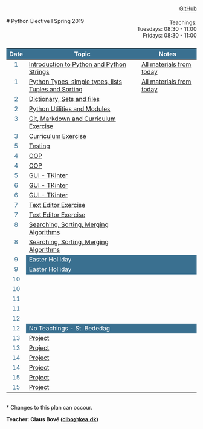 <head>
  <style> 
    
    h1:first-of-type {display: none;}
    #github {text-align: right; margin:-50px 0 50px 0}
    #teachings {text-align: right; margin: -30px 0 10px 0}
    #tbl {display: inline-table}
    td {vertical-align: top;}
    thead th {background-color: #3a7090; color:#ffffff}
    td:nth-child(1) {color: #3a7090; text-align:center}
  </style>
</head>
# Python Elective I Spring 2019

<div id="github"><a href="https://github.com/python-elective-1-spring-2019/">GitHub</a>
</div>

<div id="teachings">
  Teachings: <br> Tuesdays: 08:30 - 11:00<br>Fridays: 08:30 - 11:00<br> 
</div>

<table id="tbl">
  <thead>
  <tr>
      <th>Date</th>
      <th>Topic</th>
      <th>Notes</th>
  </tr>
  </thead>
  <tbody>
  <tr>
      <td>1</td>
      <td>    
        <a href="https://github.com/python-elective-1-spring-2019/day1_intro">Introduction to Python and Python Strings</a></td>
    <td><a href="https://github.com/python-elective-1-spring-2019?utf8=%E2%9C%93&q=day_1">All materials from today</a></td>
  </tr>
  
  <tr>  
      <td>1</td>
      <td>
        <a href="">Python Types, simple types, lists Tuples and Sorting</a></td>
      <td><a href="https://github.com/python-elective-1-spring-2019?utf8=%E2%9C%93&q=day_2">All materials from today</a></td>
  </tr>
  
  <tr >
      <td>2</td>
      <td>
        <a href="">Dictionary, Sets and files</a>
      </td>
      <td></td>
  </tr>
  
  <tr>    
      <td>2</td>
      <td>
         <a href="">Python Utilities and Modules</a>
      </td>
      <td></td>
  </tr>
  
  <tr>
      <td>3</td>
      <td>
        <a href="">Git, Markdown and Curriculum Exercise</a>
      </td>
      <td></td>
  </tr>  
  
  <tr>    
      <td>3</td> 
      <td>
        <a href="">Curriculum Exercise</a>
      </td>
      <td></td>
  </tr>
    <tr>
      <td>5</td>
      <td>
        <a href="">Testing</a>
      </td>
      <td></td>
  </tr>

  <tr>     
      <td>4</td>
      <td>
        <a href="">OOP</a>
      </td>
      <td></td>
  </tr>
  
  <tr>      
      <td>4</td>
      <td>
        <a href="">OOP</a>
      </td>
      <td></td>
  </tr>
  
  <tr>   
      <td>5</td>
      <td>
        <a href="">GUI - TKinter</a>
      </td>
      <td></td>
  </tr>
  
  <tr>  
      <td>6</td>
      <td>
        <a href="">GUI - TKinter</a>
      </td>
      <td></td>
  </tr>
  <tr> 
      <td>6</td>
      <td>
        <a href="">GUI - TKinter</a>
      </td>
      <td></td>
  </tr>
  
  <tr>  
      <td>7</td>
      <td>
        <a href="">Text Editor Exercise</a>
      </td>
      <td></td>
  </tr>
  
  <tr> 
      <td>7</td>
      <td>
        <a href="">Text Editor Exercise</a>
      </td>
      <td></td>
  </tr>

  <tr>  
      <td>8</td>
      <td>
        <a href="">Searching, Sorting, Merging Algorithms</a>
      </td>
      <td></td>
  </tr>
  
  <tr> 
      <td>8</td>
      <td><a href="">Searching, Sorting, Merging Algorithms</a></td>
      <td></td>
  </tr>
  <tr >
      <td>9</td>
      <td style="background-color: #3a7090; color:#fff">Easter Holliday</td>
      <td style="background-color: #3a7090; color:#fff"></td>
  </tr>
  <tr >
      <td>9</td>
      <td style="background-color: #3a7090; color:#fff">Easter Holliday</td>
      <td style="background-color: #3a7090; color:#fff"></td>
  </tr>
  <tr> 
      <td>10</td>
      <td><a href=""></a></td>
      <td></td>
  </tr>
  <tr>
      <td>10</td>
      <td><a href=""></a></td>
      <td></td>
  </tr>
  <tr>
      <td>11</td>
      <td><a href=""></a></td>
      <td></td>
  </tr>
  <tr>
      <td>11</td>
      <td><a href=""></a></td>
      <td></td>
  </tr>
  <tr>
      <td>12</td>
      <td><a href=""></a></td>
      <td></td>
  </tr>
  <tr>
      <td>12</td>
      <td style="background-color: #3a7090; color:#fff">No Teachings - St. Bededag</td>
      <td style="background-color: #3a7090; color:#fff"></td>
  </tr>
  <tr>
      <td>13</td>
      <td><a href="">Project</a></td>
      <td></td>
  </tr>
  <tr>
      <td>13</td>
      <td><a href="">Project</a></td>
      <td></td>
  </tr>
  <tr>
      <td>14</td>
      <td><a href="">Project</a></td>
      <td></td>
  </tr>
  <tr>
      <td>14</td>
      <td><a href="">Project</a></td>
      <td></td>
  </tr>
  <tr>    
      <td>15</td>
      <td><a href="">Project</a></td>
      <td></td>
  </tr>
  <tr>
      <td>15</td>
      <td><a href="">Project</a></td>
      <td></td>
  </tr>

  </tbody>
</table>
            
\* Changes to this plan can occour. <br>

__Teacher: Claus Bové (clbo@kea.dk)__

<script>
 var dates = [

        {week : 1, date : '19-02'}, 
        {week : 1, date : '22-02'}, 

        {week : 2, date : '26-02'}, 
        {week : 2, date : '01-03'}, 

        // go agile
        {week : 3, date : '05-03'}, 
        {week : 3, date : '08-03'},

        {week : 4, date : '12-03'}, 
        {week : 4, date : '15-03'},

        {week : 5, date : '19-03'}, 
        {week : 5, date : '22-03'}, 

        {week : 6, date : '26-03'}, 
        {week : 6, date : '29-03'}, 

        {week : 7, date : '02-04'}, 
        {week : 7, date : '05-04'},

        {week : 8, date : '09-04'},
        {week : 8, date : '12-04'},

        // week 9 Easter
        {week : 9, date : '23-04'},        
        {week : 9, date : '26-04'},

        {week : 10, date : '30-04'},
        {week : 10, date : '03-05'},

        {week : 11, date : '07-05'},
        {week : 11, date : '10-05'},

        {week : 12, date : '14-05'},
        {week : 12, date : '17-05'}, // st. bededag

        {week : 13, date : '21-05'},
        {week : 13, date : '24-05'},

        {week : 14, date : '28-05'},
        {week : 14, date : '31-05'},

        {week : 15, date : '04-06'},
        {week : 15, date : '07-06'}

    ]; 
  
 var table = document.getElementById("tbl");  
 var rows = table.getElementsByTagName("tr");
 
 for(i = 1; i < rows.length; i++){

     if(rows[i].getAttribute("class") === 'holliday'){
        i++;   
     }

      var tds = rows[i].getElementsByTagName("td"); 
      tds[0].innerHTML= dates[i-1].date + '-2019'; 
      // tds[1].innerHTML= dates[i-1].date + ' - 2018';  
    } 
 
</script>
